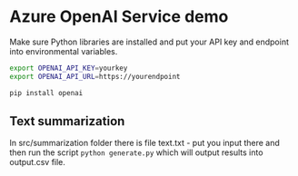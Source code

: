 # Azure OpenAI Service demo
Make sure Python libraries are installed and put your API key and endpoint into environmental variables.

```bash
export OPENAI_API_KEY=yourkey
export OPENAI_API_URL=https://yourendpoint

pip install openai
```

## Text summarization
In src/summarization folder there is file text.txt - put you input there and then run the script ```python generate.py``` which will output results into output.csv file.